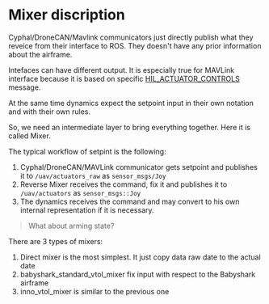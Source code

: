 # Mixer discription

Cyphal/DroneCAN/Mavlink communicators just directly publish what they reveice from their interface to ROS. They doesn't have any prior information about the airframe.

Intefaces can have different output. It is especially true for MAVLink interface because it is based on specific [HIL_ACTUATOR_CONTROLS](https://mavlink.io/en/messages/common.html#HIL_ACTUATOR_CONTROLS) message.

At the same time dynamics expect the setpoint input in their own notation and with their own rules.

So, we need an intermediate layer to bring everything together. Here it is called Mixer.

The typical workflow of setpint is the following:

1. Cyphal/DroneCAN/MAVLink communicator gets setpoint and publishes it to `/uav/actuators_raw` as `sensor_msgs/Joy`
2. Reverse Mixer receives the command, fix it and publishes it to `/uav/actuators` as `sensor_msgs::Joy`
3. The dynamics receives the command and may convert to his own internal representation if it is necessary.

> What about arming state?

There are 3 types of mixers:
1. Direct mixer is the most simplest. It just copy data raw date to the actual date
2. babyshark_standard_vtol_mixer fix input with respect to the Babyshark airframe
3. inno_vtol_mixer is similar to the previous one
